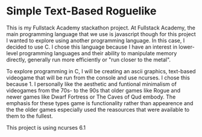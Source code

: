 # Simple Text-Based Roguelike

This is my Fullstack Academy stackathon project. At Fullstack Academy, the main programming language that we use is javascript though for this project I wanted to explore using another programming language. In this case, I decided to use C. I chose this language because I have an interest in lower-level programming languages and their ability to manipulate
memory directly, generally run more efficiently or "run closer to the metal".

To explore programming in C, I will be creating an ascii graphics, text-based videogame that will be run from the console and use ncurses. I chose this because 1.
I personally like the aesthetic and funtional minimalism of videogames from the 70s- to the 90s that older games like Rogue and newer games like
Dwarf Fortress or The Caves of Qud embody. The emphasis for these types game is functionality rather than appearence and the the older games especially
used the reasources that were available to them to the fullest.

This project is using ncurses 6.1
